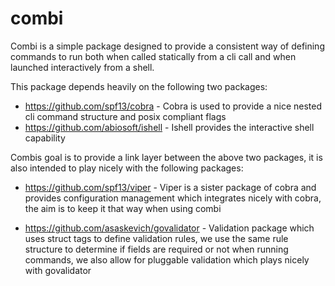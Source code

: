 # combi

Combi is a simple package designed to provide a consistent way of defining commands to run both when called statically from a cli call and when launched interactively from a shell.

This package depends heavily on the following two packages:

 - https://github.com/spf13/cobra - Cobra is used to provide a nice nested cli command structure and posix compliant flags
 - https://github.com/abiosoft/ishell - Ishell provides the interactive shell capability


 Combis goal is to provide a link layer between the above two packages, it is also intended to play nicely with the following packages:

- https://github.com/spf13/viper - Viper is a sister package of cobra and provides configuration management which integrates nicely with cobra, the aim is to keep it that way when using combi

- https://github.com/asaskevich/govalidator - Validation package which uses struct tags to define validation rules, we use the same rule structure to determine if fields are required or not when running commands, we also allow for pluggable validation which plays nicely with govalidator
